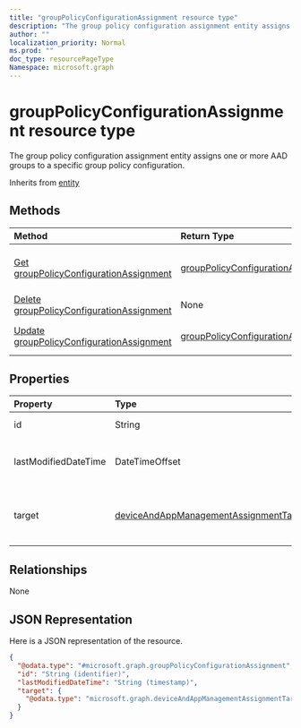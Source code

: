 ```yaml
---
title: "groupPolicyConfigurationAssignment resource type"
description: "The group policy configuration assignment entity assigns one or more AAD groups to a specific group policy configuration."
author: ""
localization_priority: Normal
ms.prod: ""
doc_type: resourcePageType
Namespace: microsoft.graph
---
```



# groupPolicyConfigurationAssignment resource type

The group policy configuration assignment entity assigns one or more AAD groups to a specific group policy configuration.


Inherits from [entity](../resources/entity.md)

## Methods
|Method|Return Type|Description|
|:---|:---|:---|
|[Get groupPolicyConfigurationAssignment](../api/grouppolicyconfigurationassignment-get.md)|[groupPolicyConfigurationAssignment](../resources/groupPolicyConfigurationAssignment.md)|Read properties and relationships of the [groupPolicyConfigurationAssignment](../resources/grouppolicyconfigurationassignment.md) object.|
|[Delete groupPolicyConfigurationAssignment](../api/grouppolicyconfigurationassignment-delete.md)|None|Deletes a [groupPolicyConfigurationAssignment](../resources/grouppolicyconfigurationassignment.md).|
|[Update groupPolicyConfigurationAssignment](../api/grouppolicyconfigurationassignment-update.md)|[groupPolicyConfigurationAssignment](../resources/groupPolicyConfigurationAssignment.md)|Update the properties of a [groupPolicyConfigurationAssignment](../resources/grouppolicyconfigurationassignment.md) object.|

## Properties
|Property|Type|Description|
|:---|:---|:---|
|id|String| Inherited from [entity](../resources/entity.md)|
|lastModifiedDateTime|DateTimeOffset|The date and time the entity was last modified.|
|target|[deviceAndAppManagementAssignmentTarget](../resources/intune-apps-deviceAndAppManagementAssignmentTarget.md)|The type of groups targeted the group policy configuration.|

## Relationships
None

## JSON Representation
Here is a JSON representation of the resource.
<!-- {
  "blockType": "resource",
  "keyProperty": "id",
  "@odata.type": "microsoft.graph.groupPolicyConfigurationAssignment",
  "baseType": "microsoft.graph.entity",
  "openType": false
}
-->
``` json
{
  "@odata.type": "#microsoft.graph.groupPolicyConfigurationAssignment",
  "id": "String (identifier)",
  "lastModifiedDateTime": "String (timestamp)",
  "target": {
    "@odata.type": "microsoft.graph.deviceAndAppManagementAssignmentTarget"
  }
}
```

